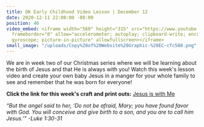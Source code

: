 ```yaml
---
title: DK Early Childhood Video Lesson | December 12
date: 2020-12-11 22:08:00 -08:00
position: 46
video_embed: <iframe width="560" height="315" src="https://www.youtube.com/embed/qaLUrnChcv4"
  frameborder="0" allow="accelerometer; autoplay; clipboard-write; encrypted-media;
  gyroscope; picture-in-picture" allowfullscreen></iframe>
small_image: "/uploads/Copy%20of%20Website%20Graphic-%20EC-cfc508.png"
---
```


We are in week two of our Christmas series where we will be learning about the birth of Jesus and that He is always with you! Watch this week's lesson video and create your own baby Jesus in a manger for your whole family to see and remember that he was born for everyone!

**Click the link for this week's craft and print outs:**
[Jesus is with Me](https://drive.google.com/file/d/1oqTYlPyx6AAqP44rYqMCntJDc1YwiolJ/view?usp=sharing)

*“But the angel said to her, ‘Do not be afraid, Mary; you have found favor with God. You will conceive and give birth to a son, and you are to call him Jesus.’” -Luke 1:30-31*